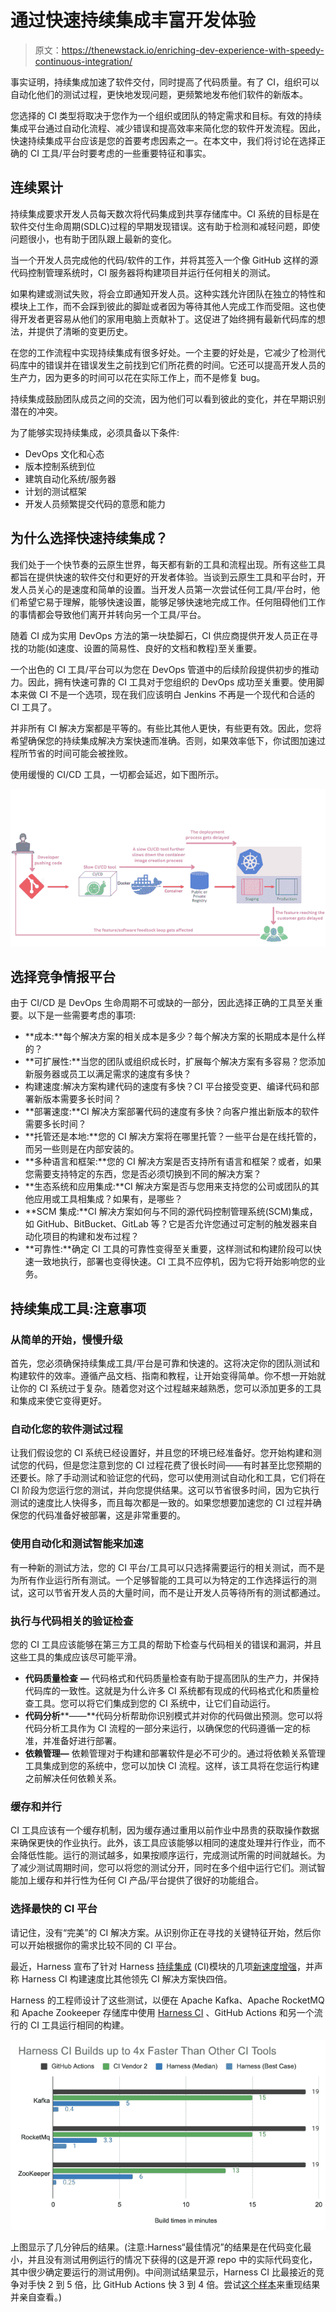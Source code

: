 # 通过快速持续集成丰富开发体验

> 原文：<https://thenewstack.io/enriching-dev-experience-with-speedy-continuous-integration/>

事实证明，持续集成加速了软件交付，同时提高了代码质量。有了 CI，组织可以自动化他们的测试过程，更快地发现问题，更频繁地发布他们软件的新版本。

您选择的 CI 类型将取决于您作为一个组织或团队的特定需求和目标。有效的持续集成平台通过自动化流程、减少错误和提高效率来简化您的软件开发流程。因此，快速持续集成平台应该是您的首要考虑因素之一。在本文中，我们将讨论在选择正确的 CI 工具/平台时要考虑的一些重要特征和事实。

## 连续累计

持续集成要求开发人员每天数次将代码集成到共享存储库中。CI 系统的目标是在软件交付生命周期(SDLC)过程的早期发现错误。这有助于检测和减轻问题，即使问题很小，也有助于团队跟上最新的变化。

当一个开发人员完成他的代码/软件的工作，并将其签入一个像 GitHub 这样的源代码控制管理系统时，CI 服务器将构建项目并运行任何相关的测试。

如果构建或测试失败，将会立即通知开发人员。这种实践允许团队在独立的特性和模块上工作，而不会踩到彼此的脚趾或者因为等待其他人完成工作而受阻。这也使得开发者更容易从他们的家用电脑上贡献补丁。这促进了始终拥有最新代码库的想法，并提供了清晰的变更历史。

在您的工作流程中实现持续集成有很多好处。一个主要的好处是，它减少了检测代码库中的错误并在错误发生之前找到它们所花费的时间。它还可以提高开发人员的生产力，因为更多的时间可以花在实际工作上，而不是修复 bug。

持续集成鼓励团队成员之间的交流，因为他们可以看到彼此的变化，并在早期识别潜在的冲突。

为了能够实现持续集成，必须具备以下条件:

*   DevOps 文化和心态
*   版本控制系统到位
*   建筑自动化系统/服务器
*   计划的测试框架
*   开发人员频繁提交代码的意愿和能力

## 为什么选择快速持续集成？

我们处于一个快节奏的云原生世界，每天都有新的工具和流程出现。所有这些工具都旨在提供快速的软件交付和更好的开发者体验。当谈到云原生工具和平台时，开发人员关心的是速度和简单的设置。当开发人员第一次尝试任何工具/平台时，他们希望它易于理解，能够快速设置，能够足够快速地完成工作。任何阻碍他们工作的事情都会导致他们离开并转向另一个工具/平台。

随着 CI 成为实用 DevOps 方法的第一块垫脚石，CI 供应商提供开发人员正在寻找的功能(如速度、设置的简易性、良好的文档和教程)至关重要。

一个出色的 CI 工具/平台可以为您在 DevOps 管道中的后续阶段提供初步的推动力。因此，拥有快速可靠的 CI 工具对于您组织的 DevOps 成功至关重要。使用脚本来做 CI 不是一个选项，现在我们应该明白 Jenkins 不再是一个现代和合适的 CI 工具了。

并非所有 CI 解决方案都是平等的。有些比其他人更快，有些更有效。因此，您将希望确保您的持续集成解决方案快速而准确。否则，如果效率低下，你试图加速过程所节省的时间可能会被挫败。

使用缓慢的 CI/CD 工具，一切都会延迟，如下图所示。

![](img/00161faa80700fc7cd3d1e89bf732607.png)

## 选择竞争情报平台

由于 CI/CD 是 DevOps 生命周期不可或缺的一部分，因此选择正确的工具至关重要。以下是一些需要考虑的事项:

*   **成本:**每个解决方案的相关成本是多少？每个解决方案的长期成本是什么样的？
*   **可扩展性:**当您的团队或组织成长时，扩展每个解决方案有多容易？您添加新服务器或员工以满足需求的速度有多快？
*   构建速度:解决方案构建代码的速度有多快？CI 平台接受变更、编译代码和部署新版本需要多长时间？
*   **部署速度:**CI 解决方案部署代码的速度有多快？向客户推出新版本的软件需要多长时间？
*   **托管还是本地:**您的 CI 解决方案将在哪里托管？一些平台是在线托管的，而另一些则是在内部安装的。
*   **多种语言和框架:**您的 CI 解决方案是否支持所有语言和框架？或者，如果您需要支持特定的东西，您是否必须切换到不同的解决方案？
*   **生态系统和应用集成:**CI 解决方案是否与您用来支持您的公司或团队的其他应用或工具相集成？如果有，是哪些？
*   **SCM 集成:**CI 解决方案如何与不同的源代码控制管理系统(SCM)集成，如 GitHub、BitBucket、GitLab 等？它是否允许您通过可定制的触发器来自动化项目的构建和发布过程？
*   **可靠性:**确定 CI 工具的可靠性变得至关重要，这样测试和构建阶段可以快速一致地执行，部署也变得快速。CI 工具不应停机，因为它将开始影响您的业务。

## 持续集成工具:注意事项

### 从简单的开始，慢慢升级

首先，您必须确保持续集成工具/平台是可靠和快速的。这将决定你的团队测试和构建软件的效率。遵循产品文档、指南和教程，让开始变得简单。你不想一开始就让你的 CI 系统过于复杂。随着您对这个过程越来越熟悉，您可以添加更多的工具和集成来使它变得更好。

### 自动化您的软件测试过程

让我们假设您的 CI 系统已经设置好，并且您的环境已经准备好。您开始构建和测试您的代码，但是您注意到您的 CI 过程花费了很长时间——有时甚至比您预期的还要长。除了手动测试和验证您的代码，您可以使用测试自动化和工具，它们将在 CI 阶段为您运行您的测试，并向您提供结果。这可以节省很多时间，因为它执行测试的速度比人快得多，而且每次都是一致的。如果您想要加速您的 CI 过程并确保您的代码准备好被部署，这是非常重要的。

### 使用自动化和测试智能来加速

有一种新的测试方法，您的 CI 平台/工具可以只选择需要运行的相关测试，而不是为所有作业运行所有测试。一个足够智能的工具可以为特定的工作选择运行的测试，这可以节省开发人员的大量时间，而不是让开发人员等待所有的测试都通过。

### 执行与代码相关的验证检查

您的 CI 工具应该能够在第三方工具的帮助下检查与代码相关的错误和漏洞，并且这些工具的集成应该尽可能平滑。

*   **代码质量检查** **—** 代码格式和代码质量检查有助于提高团队的生产力，并保持代码库的一致性。这就是为什么许多 CI 系统都有现成的代码格式化和质量检查工具。您可以将它们集成到您的 CI 系统中，让它们自动运行。
*   **代码分析****——**代码分析帮助你识别模式并对你的代码做出预测。您可以将代码分析工具作为 CI 流程的一部分来运行，以确保您的代码遵循一定的标准，并准备好进行部署。
*   **依赖管理—** 依赖管理对于构建和部署软件是必不可少的。通过将依赖关系管理工具集成到您的系统中，您可以加快 CI 流程。这样，该工具将在您运行构建之前解决任何依赖关系。

### 缓存和并行

CI 工具应该有一个缓存机制，因为缓存通过重用以前作业中昂贵的获取操作数据来确保更快的作业执行。此外，该工具应该能够以相同的速度处理并行作业，而不会降低性能。运行的测试越多，如果按顺序运行，完成测试所需的时间就越长。为了减少测试周期时间，您可以将您的测试分开，同时在多个组中运行它们。测试智能加上缓存和并行性为任何 CI 产品/平台提供了很好的功能组合。

### 选择最快的 CI 平台

请记住，没有“完美”的 CI 解决方案。从识别你正在寻找的关键特征开始，然后你可以开始根据你的需求比较不同的 CI 平台。

最近，Harness 宣布了针对 Harness [持续集成](https://harness.io/products/continuous-integration) (CI)模块的几项[新速度增强](https://harness.io/blog/announcing-speed-enhancements-and-hosted-builds-for-harness-ci)，并声称 Harness CI 构建速度比其他领先 CI 解决方案快四倍。

Harness 的工程师设计了这些测试，以便在 Apache Kafka、Apache RocketMQ 和 Apache Zookeeper 存储库中使用 [Harness CI](https://harness.io/products/continuous-integration) 、GitHub Actions 和另一个流行的 CI 工具运行相同的构建。

![](img/43118eb8f69caef35868cf9a17162299.png)

上图显示了几分钟后的结果。(注意:Harness“最佳情况”的结果是在代码变化最小，并且没有测试用例运行的情况下获得的(这是开源 repo 中的实际代码变化，其中很少确定要运行的测试用例)。中间测试结果显示，Harness CI 比最接近的竞争对手快 2 到 5 倍，比 GitHub Actions 快 3 到 4 倍。尝试[这个样本](https://github.com/harness-community/kafka/blob/trunk/.harness/README.md)来重现结果并亲自查看。)

<svg xmlns:xlink="http://www.w3.org/1999/xlink" viewBox="0 0 68 31" version="1.1"><title>Group</title> <desc>Created with Sketch.</desc></svg>